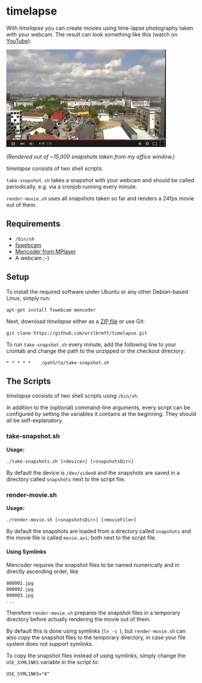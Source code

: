 # timelapse

With *timelapse* you can create movies using time-lapse photography taken with
your webcam. The result can look something like this
(watch on [YouTube](https://www.youtube.com/watch?v=NIG4t16QVZU)):

[![Example video on YouTube](https://raw.githubusercontent.com/wrzlbrmft/timelapse/master/example.jpg)](https://www.youtube.com/watch?v=NIG4t16QVZU)

*(Rendered out of ~15,000 snapshots taken from my office window.)*

*timelapse* consists of two shell scripts:

`take-snapshot.sh` takes a snapshot with your webcam and should be called
periodically, e.g. via a cronjob running every minute.

`render-movie.sh` uses all snapshots taken so far and renders a 24fps movie out
of them.

## Requirements

* `/bin/sh`
* [fswebcam](https://github.com/fsphil/fswebcam)
* [Mencoder from MPlayer](http://www.mplayerhq.hu/)
* A webcam ;-)

## Setup

To install the required software under Ubuntu or any other Debian-based Linux,
simply run:

```
apt-get install fswebcam mencoder
```

Next, download *timelapse* either as a
[ZIP file](https://github.com/wrzlbrmft/timelapse/archive/master.zip) or use
Git:

```
git clone https://github.com/wrzlbrmft/timelapse.git
```

To run `take-snapshot.sh` every minute, add the following line to your crontab
and change the path to the unzipped or the checkout directory:

```
* * * * *    /path/to/take-snapshot.sh
```

## The Scripts

*timelapse* consists of two shell scripts using `/bin/sh`.

In addition to the (optional) command-line arguments, every script can be
configured by setting the variables it contains at the beginning. They should
all be self-explanatory.

### take-snapshot.sh

**Usage:**

```
./take-snapshots.sh [<device>] [<snapshotsDir>]
```

By default the device is `/dev/video0` and the snapshots are saved in a
directory called `snapshots` next to the script file.

### render-movie.sh

**Usage:**

```
./render-movie.sh [<snapshotsDir>] [<movieFile>]
```

By default the snapshots are loaded from a directory called `snapshots` and the
movie file is called `movie.avi`; both next to the script file.

#### Using Symlinks

Mencoder requires the snapshot files to be named numerically and in directly
ascending order, like

```
000001.jpg
000002.jpg
000003.jpg
...
```

Therefore `render-movie.sh` prepares the snapshot files in a temporary directory
before actually rendering the movie out of them.

By default this is done using symlinks (`ln -s `), but `render-movie.sh` can
also *copy* the snapshot files to the temporary directory, in case your file
system does not support symlinks.

To copy the snapshot files instead of using symlinks, simply change the
`USE_SYMLINKS` variable in the script to:

```
USE_SYMLINKS="0"
```

